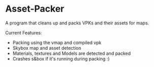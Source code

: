 # Asset-Packer
A program that cleans up and packs VPKs and their assets for maps.

Current Features:
* Packing using the vmap and compiled vpk
* Skybox map and asset detection
* Materials, textures and Models are detected and packed
* Crashes s&box if it's running during packing :)

